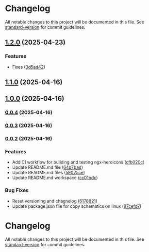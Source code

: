 # Changelog

All notable changes to this project will be documented in this file. See [standard-version](https://github.com/conventional-changelog/standard-version) for commit guidelines.

## [1.2.0](https://github.com/atheodosiou/ngx-heroicons/compare/v1.1.0...v1.2.0) (2025-04-23)


### Features

* Fixes ([3d5ad42](https://github.com/atheodosiou/ngx-heroicons/commit/3d5ad42f13dd02acb38fe14612359a70bbcf4c76))

## [1.1.0](https://github.com/atheodosiou/ngx-heroicons/compare/v1.0.0...v1.1.0) (2025-04-16)

## [1.0.0](https://github.com/atheodosiou/ngx-heroicons/compare/v0.0.4...v1.0.0) (2025-04-16)

### [0.0.4](https://github.com/atheodosiou/ngx-heroicons/compare/v0.0.3...v0.0.4) (2025-04-16)

### [0.0.3](https://github.com/atheodosiou/ngx-heroicons/compare/v0.0.2...v0.0.3) (2025-04-16)

### [0.0.2](https://github.com/atheodosiou/ngx-heroicons/compare/v0.0.1...v0.0.2) (2025-04-16)


### Features

* Add CI workflow for building and testing ngx-heroicons ([cfb020c](https://github.com/atheodosiou/ngx-heroicons/commit/cfb020c242c7058d68c166b14cc8b9515771dc65))
* Update README.md file ([64b7bad](https://github.com/atheodosiou/ngx-heroicons/commit/64b7bad8076d223a8508c69d3b73e1378d6cdfbb))
* Update README.md files ([59025ce](https://github.com/atheodosiou/ngx-heroicons/commit/59025cefde487e28c2269108d4bf406768d7acc0))
* Update README.md workspace ([cc01bdc](https://github.com/atheodosiou/ngx-heroicons/commit/cc01bdc9aa80ccf18ece99706e32584ffdf08462))


### Bug Fixes

* Reset versioning and chagnelog ([6178821](https://github.com/atheodosiou/ngx-heroicons/commit/6178821da71ffc2d911f1823c24147d60ec05e0f))
* Update package.json file for copy schematics on linux ([87cefd7](https://github.com/atheodosiou/ngx-heroicons/commit/87cefd7e12dc1e66facf431942dd72715e7deada))

# Changelog

All notable changes to this project will be documented in this file. See [standard-version](https://github.com/conventional-changelog/standard-version) for commit guidelines.

